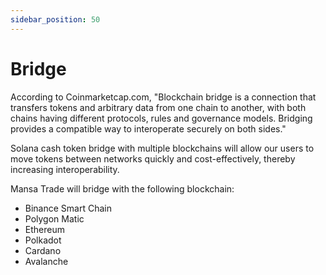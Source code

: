 ```yaml
---
sidebar_position: 50
---
```


# Bridge

According to Coinmarketcap.com, "Blockchain bridge is a connection that transfers tokens and arbitrary data from one chain to another, with both chains having different protocols, rules and governance models. Bridging provides a compatible way to interoperate securely on both sides."

Solana cash token bridge with multiple blockchains will allow our users to move tokens between networks quickly and cost-effectively, thereby increasing interoperability.

Mansa Trade will bridge with the following blockchain:

 - Binance Smart Chain
 - Polygon Matic
 - Ethereum
 - Polkadot
 - Cardano
 - Avalanche